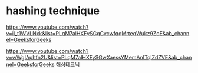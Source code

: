 hashing technique
===

https://www.youtube.com/watch?v=il_t1WVLNxk&list=PLqM7alHXFySGqCvcwfqqMrteqWukz9ZoE&ab_channel=GeeksforGeeks

https://www.youtube.com/watch?v=wWgIAphfn2U&list=PLqM7alHXFySGwXaessYMemAnITqlZdZVE&ab_channel=GeeksforGeeks
해싱테크닉
